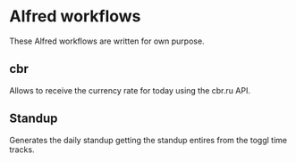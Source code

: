 # Alfred workflows

These Alfred workflows are written for own purpose. 

## cbr

Allows to receive the currency rate for today using the cbr.ru API.

## Standup

Generates the daily standup getting the standup entires from the toggl time tracks.
